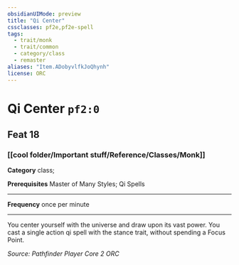 ```yaml
---
obsidianUIMode: preview
title: "Qi Center"
cssclasses: pf2e,pf2e-spell
tags:
  - trait/monk
  - trait/common
  - category/class
  - remaster
aliases: "Item.ADobyvlfkJoQhynh"
license: ORC
---
```

# Qi Center `pf2:0`
## Feat 18
### [[cool folder/Important stuff/Reference/Classes/Monk]]

**Category** class; 



**Prerequisites** Master of Many Styles; Qi Spells
* * *
**Frequency** once per minute

* * *

You center yourself with the universe and draw upon its vast power. You cast a single action qi spell with the stance trait, without spending a Focus Point.

*Source: Pathfinder Player Core 2*
*ORC*